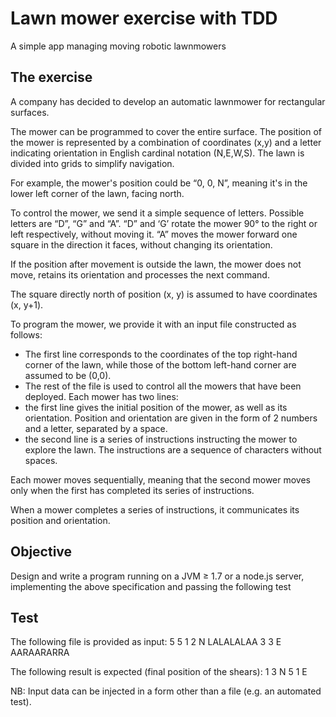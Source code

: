 # Lawn mower exercise with TDD
A simple app managing moving robotic lawnmowers

## The exercise
A company has decided to develop an automatic lawnmower for rectangular surfaces.

The mower can be programmed to cover the entire surface.
The position of the mower is represented by a combination of coordinates (x,y) and a letter indicating orientation in English cardinal notation (N,E,W,S). The lawn is divided into grids to simplify navigation.

For example, the mower's position could be “0, 0, N”, meaning it's in the lower left corner of the lawn, facing north.

To control the mower, we send it a simple sequence of letters. Possible letters are “D”, “G” and “A”. “D” and ‘G’ rotate the mower 90° to the right or left respectively, without moving it. “A” moves the mower forward one square in the direction it faces, without changing its orientation.

If the position after movement is outside the lawn, the mower does not move, retains its orientation and processes the next command.

The square directly north of position (x, y) is assumed to have coordinates (x, y+1).

To program the mower, we provide it with an input file constructed as follows:
- The first line corresponds to the coordinates of the top right-hand corner of the lawn, while those of the bottom left-hand corner are assumed to be (0,0).
- The rest of the file is used to control all the mowers that have been deployed. Each mower has two lines:
- the first line gives the initial position of the mower, as well as its orientation. Position and orientation are given in the form of 2 numbers and a letter, separated by a space.
- the second line is a series of instructions instructing the mower to explore the lawn. The instructions are a sequence of characters without spaces.

Each mower moves sequentially, meaning that the second mower moves only when the first has completed its series of instructions.

When a mower completes a series of instructions, it communicates its position and orientation.

## Objective
Design and write a program running on a JVM ≥ 1.7 or a node.js server, implementing the above specification and passing the following test

## Test
The following file is provided as input:
5 5
1 2 N
LALALALAA
3 3 E
AARAARARRA

The following result is expected (final position of the shears):
1 3 N
5 1 E

NB: Input data can be injected in a form other than a file (e.g. an automated test).
